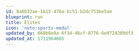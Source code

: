 ```yaml
---
id: 8a6b32ae-1b13-476a-bc51-b2dc753be5ae
blueprint: run
title: Élites
icon: 'noto:sports-medal'
updated_by: 668b8e8a-6f34-46cf-8776-6e9724209df3
updated_at: 1711964665
---
```

